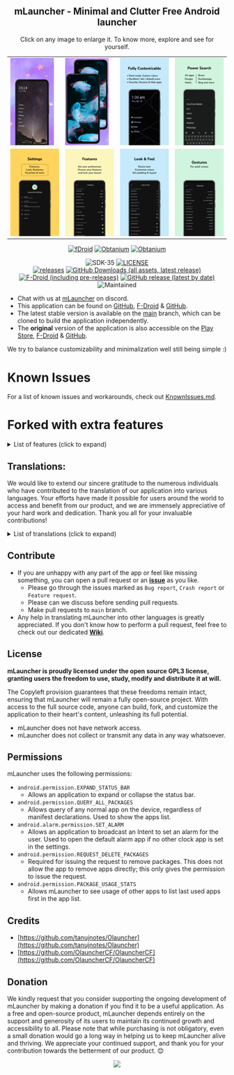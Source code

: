 <div align='center'>
	<h2>mLauncher - Minimal and Clutter Free Android launcher</h2>
    <table align='center'>
        Click on any image to enlarge it. To know more, explore and see for yourself.
        <tr>
            <td><img src='fastlane/metadata/android/en-US/images/phoneScreenshots/0.png' height='200' alt=""></td>
            <td><img src='fastlane/metadata/android/en-US/images/phoneScreenshots/1.png' height='200' alt=""></td>
            <td><img src='fastlane/metadata/android/en-US/images/phoneScreenshots/2.png' height='200' alt=""></td>
            <td><img src='fastlane/metadata/android/en-US/images/phoneScreenshots/3.png' height='200' alt=""></td>
        </tr>
        <tr>
            <td><img src='fastlane/metadata/android/en-US/images/phoneScreenshots/4.png' height='200' alt=""></td>
            <td><img src='fastlane/metadata/android/en-US/images/phoneScreenshots/5.png' height='200' alt=""></td>
            <td><img src='fastlane/metadata/android/en-US/images/phoneScreenshots/6.png' height='200' alt=""></td>
            <td><img src='fastlane/metadata/android/en-US/images/phoneScreenshots/7.png' height='200' alt=""></td>
        </tr>
    </table>
    <p>
        <a href='https://f-droid.org/packages/app.mlauncher'><img src='https://droidworksstudio.github.io/mLauncher/fdroid.png' width="150" alt="fDroid"></a>
        <a href='http://apps.obtainium.imranr.dev/redirect.html?r=obtainium://add/https://github.com/DroidWorksStudio/mLauncher'><img src='https://droidworksstudio.github.io/mLauncher/obtanium.png' width="150" alt="Obtanium"></a>
	<a href='https://play.google.com/store/apps/details?id=app.mlauncher'><img src='https://droidworksstudio.github.io/mLauncher/google_play.png' width="150" alt="Obtanium"></a>	    
    </p>
    <div align='center'>
        <p>
            <img src='https://img.shields.io/badge/Android-SDK_35-BD93F9?style=flat-square&logo=android&logoColor=white' alt="SDK-35">
            <a href='https://github.com/DroidWorksStudio/mLauncher/blob/main/LICENSE'><img src='https://img.shields.io/github/license/DroidWorksStudio/mLauncher?color=BD93F9&style=flat-square' alt="LICENSE"></a>
            <br>
            <a href='https://github.com/DroidWorksStudio/mLauncher/releases/latest'><img src='https://img.shields.io/github/downloads/DroidWorksStudio/mLauncher/total?color=50FA7B&style=flat-square' alt="releases"></a>
            <a href='https://github.com/DroidWorksStudio/mLauncher/releases/latest'><img src="https://img.shields.io/github/downloads/DroidWorksStudio/mLauncher/latest/total?color=50FA7B&style=flat-square" alt="GitHub Downloads (all assets, latest release)"></a>
            <br>
            <a href='https://gitlab.com/fdroid/fdroiddata/-/blob/master/metadata/app.mlauncher.yml'><img alt="F-Droid (including pre-releases)" src="https://img.shields.io/f-droid/v/app.mlauncher?color=FFB86C&style=flat-square"></a>
            <a href='https://github.com/DroidWorksStudio/mLauncher/releases/latest'><img alt="GitHub release (latest by date)" src="https://img.shields.io/github/v/release/DroidWorksStudio/mLauncher?color=FFB86C&style=flat-square"></a>
            <br>
            <img src='https://img.shields.io/badge/Maintained-yes-FF5555?style=flat-square' alt="Maintained">
        </p>
    </div>
</div>

- Chat with us at [mLauncher](https://discord.gg/qG6hFuAzfu) on discord.
- This application can be found on [GitHub](https://github.com/tanujnotes/Olauncher), [F-Droid](https://f-droid.org/packages/app.mlauncher/) & [GitHub](https://github.com/DroidWorksStudio/mLauncher/releases/).
- The latest stable version is available on the [main](https://github.com/DroidWorksStudio/mLauncher/tree/main) branch, which can be cloned to build the application independently.
- The **original** version of the application is also accessible on the [Play Store](https://play.google.com/store/apps/details?id=app.olauncher), [F-Droid](https://f-droid.org/fr/packages/app.olauncher/) & [GitHub](https://github.com/tanujnotes/Olauncher).

We try to balance customizability and minimalization well still being simple :)</h3>

# Known Issues

For a list of known issues and workarounds, check out [KnownIssues.md](./KnownIssues.md).

# Forked with extra features

<details><summary>List of features (click to expand)</summary>

- Removed clutter, like ads and links.
- You can rename apps in the app-drawer (Renaming apps on the home screen is already supported. Just long-click on an app on the home screen and start
  typing.)
- We have added a lot more options for gestures on the home screen:
    - Gestures are now:
        - Swiping up, down, left, right
        - Clicking on the clock
        - Clicking on the Date
    - Possible actions now include:
        - Open specified app
        - Display app list
        - Locking the screen
        - Show Recent opened apps
        - Opening the notification drawer
        - Opening the quick settings
        - Power Dialog
        - Take A Screenshot
        - Disable Gesture
- You can also position the clock independently of the home apps.
- Change alignment of apps in app-drawer independent from homescreen.
- Change font size of sections of the homescreen independent of each other.
- Removed internet permission. You never know what an app developer wants to know about you.
- Lock settings behind biometrics (toggle)
- Added the ability to report crashing via email.
- Added the ability to view app usage time.

</details>

## Translations:

We would like to extend our sincere gratitude to the numerous individuals who have contributed to the translation of our application into various
languages. Your efforts have made it possible for users around the world to access and benefit from our product, and we are immensely appreciative of
your hard work and dedication. Thank you all for your invaluable contributions!

<details><summary>List of translations (click to expand)</summary>

- Arabic
- Dutch
- English
- French
- German
- Hebrew
- Italian
- Japanese
- Korean
- Lithuanian
- Polish
- Portuguese
- Russian
- Slovak
- Spanish
- Thai
- Turkish

</details>

## Contribute

- If you are unhappy with any part of the app or feel like missing something, you can open a pull request or an [**issue**](https://github.com/DroidWorksStudio/mLauncher/issues/new/choose) as you like.
    - Please go through the issues marked as `Bug report`, `Crash report` or `Feature request`.
    - Please can we discuss before sending pull requests.
    - Make pull requests to `main` branch.
- Any help in translating mLauncher into other languages is greatly appreciated. If you don't know how to perform a pull request, feel free to check out our dedicated [**Wiki**](https://github.com/DroidWorksStudio/mLauncher/wiki).

## License

**mLauncher is proudly licensed under the open source GPL3 license, granting users the freedom to use, study, modify and distribute it at will.**

The Copyleft provision guarantees that these freedoms remain intact, ensuring that mLauncher will remain a fully open-source project. With access to the full source code, anyone can build, fork, and customize the application to their heart's content, unleashing its full potential.

- mLauncher does not have network access.
- mLauncher does not collect or transmit any data in any way whatsoever.

## Permissions

mLauncher uses the following permissions:

- `android.permission.EXPAND_STATUS_BAR`
    - Allows an application to expand or collapse the status bar.
- `android.permission.QUERY_ALL_PACKAGES`
    - Allows query of any normal app on the device, regardless of manifest declarations. Used to show the apps list.
- `android.alarm.permission.SET_ALARM`
    - Allows an application to broadcast an Intent to set an alarm for the user. Used to open the default alarm app if no other clock app is set in
      the settings.
- `android.permission.REQUEST_DELETE_PACKAGES`
    - Required for issuing the request to remove packages. This does not allow the app to remove apps directly; this only gives the permission to
      issue the request.
- `android.permission.PACKAGE_USAGE_STATS`
    - Allows mLauncher to see usage of other apps to list last used apps first in the app list.

## Credits

- [https://github.com/tanujnotes/Olauncher](https://github.com/tanujnotes/Olauncher)
- [https://github.com/OlauncherCF/OlauncherCF](https://github.com/OlauncherCF/OlauncherCF)

## Donation

We kindly request that you consider supporting the ongoing development of mLauncher by making a donation if you find it to be a useful application. 
As a free and open-source product, mLauncher depends entirely on the support and generosity of its users to maintain its continued growth and accessibility to all. 
Please note that while purchasing is not obligatory, even a small donation would go a long way in helping us to keep mLauncher alive and thriving. 
We appreciate your continued support, and thank you for your contribution towards the betterment of our product. 😊

<div align='center'>

<a href="https://www.buymeacoffee.com/CreativeCodeCat"><img src="https://img.buymeacoffee.com/button-api/?text=Buy me a coffee&emoji=&slug=HeCodes2Much&button_colour=FFDD00&font_colour=000000&font_family=Cookie&outline_colour=000000&coffee_colour=ffffff" /></a>

</div>
